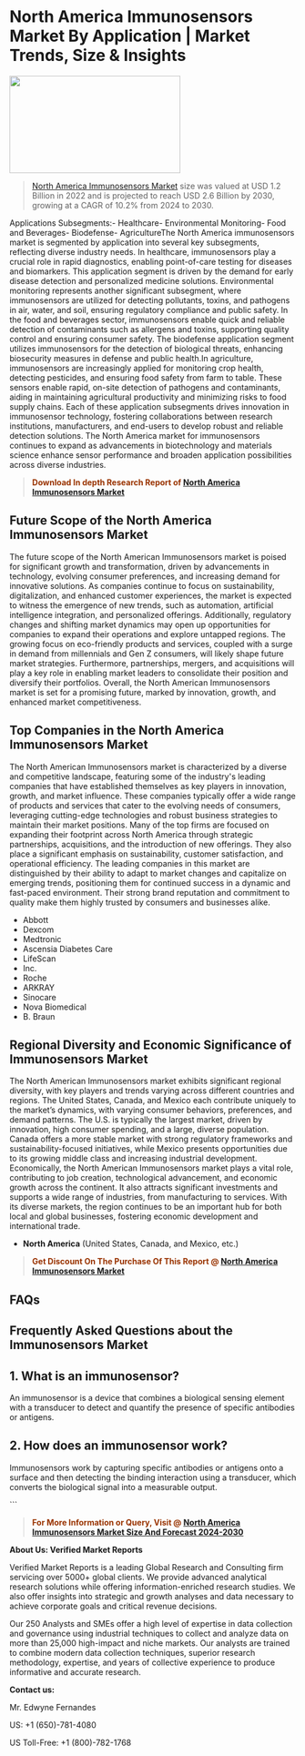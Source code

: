 <p><h1>North America Immunosensors Market By Application | Market Trends, Size & Insights</h1><p><img class="aligncenter size-medium wp-image-105565" src="https://ffe5etoiles.com/wp-content/uploads/2025/01/MST7-300x171.png" alt="" width="300" height="171" /></p><blockquote><p><a href="https://www.verifiedmarketreports.com/download-sample/?rid=488422&utm_source=Github-NA&utm_medium=377" target="_blank">North America Immunosensors Market</a> size was valued at USD 1.2 Billion in 2022 and is projected to reach USD 2.6 Billion by 2030, growing at a CAGR of 10.2% from 2024 to 2030.</p></blockquote>Applications Subsegments:- Healthcare- Environmental Monitoring- Food and Beverages- Biodefense- AgricultureThe North America immunosensors market is segmented by application into several key subsegments, reflecting diverse industry needs. In healthcare, immunosensors play a crucial role in rapid diagnostics, enabling point-of-care testing for diseases and biomarkers. This application segment is driven by the demand for early disease detection and personalized medicine solutions. Environmental monitoring represents another significant subsegment, where immunosensors are utilized for detecting pollutants, toxins, and pathogens in air, water, and soil, ensuring regulatory compliance and public safety. In the food and beverages sector, immunosensors enable quick and reliable detection of contaminants such as allergens and toxins, supporting quality control and ensuring consumer safety. The biodefense application segment utilizes immunosensors for the detection of biological threats, enhancing biosecurity measures in defense and public health.In agriculture, immunosensors are increasingly applied for monitoring crop health, detecting pesticides, and ensuring food safety from farm to table. These sensors enable rapid, on-site detection of pathogens and contaminants, aiding in maintaining agricultural productivity and minimizing risks to food supply chains. Each of these application subsegments drives innovation in immunosensor technology, fostering collaborations between research institutions, manufacturers, and end-users to develop robust and reliable detection solutions. The North America market for immunosensors continues to expand as advancements in biotechnology and materials science enhance sensor performance and broaden application possibilities across diverse industries.</p><blockquote><p><span style="color: #993300;"><strong>Download In depth Research Report of <a href="https://www.verifiedmarketreports.com/download-sample/?rid=488422&utm_source=Github-NA&utm_medium=377">North America Immunosensors Market</a></strong></span></p></blockquote><h2>Future Scope of the North America Immunosensors Market</h2><p>The future scope of the North American Immunosensors market is poised for significant growth and transformation, driven by advancements in technology, evolving consumer preferences, and increasing demand for innovative solutions. As companies continue to focus on sustainability, digitalization, and enhanced customer experiences, the market is expected to witness the emergence of new trends, such as automation, artificial intelligence integration, and personalized offerings. Additionally, regulatory changes and shifting market dynamics may open up opportunities for companies to expand their operations and explore untapped regions. The growing focus on eco-friendly products and services, coupled with a surge in demand from millennials and Gen Z consumers, will likely shape future market strategies. Furthermore, partnerships, mergers, and acquisitions will play a key role in enabling market leaders to consolidate their position and diversify their portfolios. Overall, the North American Immunosensors market is set for a promising future, marked by innovation, growth, and enhanced market competitiveness.</p><h2>Top Companies in the North America Immunosensors Market</h2><p>The North American Immunosensors market is characterized by a diverse and competitive landscape, featuring some of the industry's leading companies that have established themselves as key players in innovation, growth, and market influence. These companies typically offer a wide range of products and services that cater to the evolving needs of consumers, leveraging cutting-edge technologies and robust business strategies to maintain their market positions. Many of the top firms are focused on expanding their footprint across North America through strategic partnerships, acquisitions, and the introduction of new offerings. They also place a significant emphasis on sustainability, customer satisfaction, and operational efficiency. The leading companies in this market are distinguished by their ability to adapt to market changes and capitalize on emerging trends, positioning them for continued success in a dynamic and fast-paced environment. Their strong brand reputation and commitment to quality make them highly trusted by consumers and businesses alike.</p><p><ul><li>Abbott </li><li> Dexcom </li><li> Medtronic </li><li> Ascensia Diabetes Care </li><li> LifeScan </li><li> Inc. </li><li> Roche </li><li> ARKRAY </li><li> Sinocare </li><li> Nova Biomedical </li><li> B. Braun</li></ul></p><h2>Regional Diversity and Economic Significance of Immunosensors Market</h2><p>The North American Immunosensors market exhibits significant regional diversity, with key players and trends varying across different countries and regions. The United States, Canada, and Mexico each contribute uniquely to the market’s dynamics, with varying consumer behaviors, preferences, and demand patterns. The U.S. is typically the largest market, driven by innovation, high consumer spending, and a large, diverse population. Canada offers a more stable market with strong regulatory frameworks and sustainability-focused initiatives, while Mexico presents opportunities due to its growing middle class and increasing industrial development. Economically, the North American Immunosensors market plays a vital role, contributing to job creation, technological advancement, and economic growth across the continent. It also attracts significant investments and supports a wide range of industries, from manufacturing to services. With its diverse markets, the region continues to be an important hub for both local and global businesses, fostering economic development and international trade.</p><ul> <li><strong>North America</strong> (United States, Canada, and Mexico, etc.)</li></ul><blockquote><p><span style="color: #993300;"><strong>Get Discount On The Purchase Of This Report @ <a href="https://www.verifiedmarketreports.com/ask-for-discount/?rid=488422&utm_source=Github-NA&utm_medium=377">North America Immunosensors Market</a></strong></span></p></blockquote><h2>FAQs</h2><p> <h2>Frequently Asked Questions about the Immunosensors Market</h1> <h2>1. What is an immunosensor?</div><div></h2> <p>An immunosensor is a device that combines a biological sensing element with a transducer to detect and quantify the presence of specific antibodies or antigens.</p> <h2>2. How does an immunosensor work?</div><div></h2> <p>Immunosensors work by capturing specific antibodies or antigens onto a surface and then detecting the binding interaction using a transducer, which converts the biological signal into a measurable output.</p> <!-- ... (rest of the FAQs and answers) ... --> </body></html>```</p><blockquote><p><span style="color: #993300;"><strong>For More Information or Query, Visit @ <a href="https://www.verifiedmarketreports.com/product/immunosensors-market/">North America Immunosensors Market Size And Forecast 2024-2030</a></strong></span></p></blockquote><p><strong>About Us: Verified Market Reports</strong></p><p>Verified Market Reports is a leading Global Research and Consulting firm servicing over 5000+ global clients. We provide advanced analytical research solutions while offering information-enriched research studies. We also offer insights into strategic and growth analyses and data necessary to achieve corporate goals and critical revenue decisions.</p><p>Our 250 Analysts and SMEs offer a high level of expertise in data collection and governance using industrial techniques to collect and analyze data on more than 25,000 high-impact and niche markets. Our analysts are trained to combine modern data collection techniques, superior research methodology, expertise, and years of collective experience to produce informative and accurate research.</p><p><strong>Contact us:</strong></p><p>Mr. Edwyne Fernandes</p><p>US: +1 (650)-781-4080</p><p>US Toll-Free: +1 (800)-782-1768</p>
